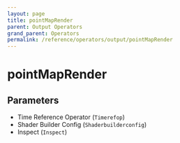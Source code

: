 ```yaml
---
layout: page
title: pointMapRender
parent: Output Operators
grand_parent: Operators
permalink: /reference/operators/output/pointMapRender
---
```


# pointMapRender

## Parameters

* Time Reference Operator (`Timerefop`)
* Shader Builder Config (`Shaderbuilderconfig`)
* Inspect (`Inspect`)
